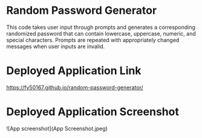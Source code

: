 # Random Password Generator

This code takes user input through prompts and generates a corresponding randomized password that can contain lowercase, uppercase, numeric, and special characters. Prompts are repeated with appropriately changed messages when user inputs are invalid.

# Deployed Application Link

https://fy50167.github.io/random-password-generator/

# Deployed Application Screenshot

![App screenshot](App Screenshot.jpeg)